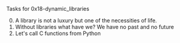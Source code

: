 Tasks for 0x18-dynamic_libraries 

0.  A library is not a luxury but one of the necessities of life.
1. Without libraries what have we? We have no past and no future
2. Let's call C functions from Python
